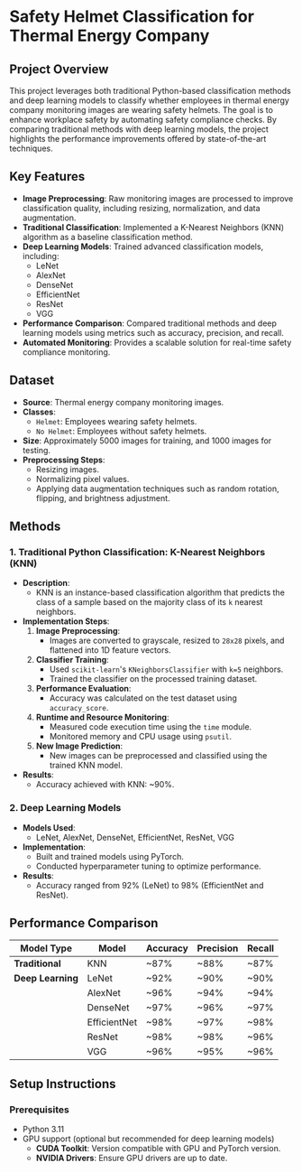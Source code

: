 # Safety Helmet Classification for Thermal Energy Company

## Project Overview
This project leverages both traditional Python-based classification methods and deep learning models to classify whether employees in thermal energy company monitoring images are wearing safety helmets. The goal is to enhance workplace safety by automating safety compliance checks. By comparing traditional methods with deep learning models, the project highlights the performance improvements offered by state-of-the-art techniques.

## Key Features
- **Image Preprocessing**: Raw monitoring images are processed to improve classification quality, including resizing, normalization, and data augmentation.
- **Traditional Classification**: Implemented a K-Nearest Neighbors (KNN) algorithm as a baseline classification method.
- **Deep Learning Models**: Trained advanced classification models, including:
  - LeNet
  - AlexNet
  - DenseNet
  - EfficientNet
  - ResNet
  - VGG
- **Performance Comparison**: Compared traditional methods and deep learning models using metrics such as accuracy, precision, and recall.
- **Automated Monitoring**: Provides a scalable solution for real-time safety compliance monitoring.

## Dataset
- **Source**: Thermal energy company monitoring images.
- **Classes**:
  - `Helmet`: Employees wearing safety helmets.
  - `No Helmet`: Employees without safety helmets.
- **Size**: Approximately 5000 images for training, and 1000 images for testing.
- **Preprocessing Steps**:
  - Resizing images.
  - Normalizing pixel values.
  - Applying data augmentation techniques such as random rotation, flipping, and brightness adjustment.

## Methods
### 1. Traditional Python Classification: K-Nearest Neighbors (KNN)
- **Description**:
  - KNN is an instance-based classification algorithm that predicts the class of a sample based on the majority class of its `k` nearest neighbors.
- **Implementation Steps**:
  1. **Image Preprocessing**:
     - Images are converted to grayscale, resized to `28x28` pixels, and flattened into 1D feature vectors.
  2. **Classifier Training**:
     - Used `scikit-learn`'s `KNeighborsClassifier` with `k=5` neighbors.
     - Trained the classifier on the processed training dataset.
  3. **Performance Evaluation**:
     - Accuracy was calculated on the test dataset using `accuracy_score`.
  4. **Runtime and Resource Monitoring**:
     - Measured code execution time using the `time` module.
     - Monitored memory and CPU usage using `psutil`.
  5. **New Image Prediction**:
     - New images can be preprocessed and classified using the trained KNN model.
- **Results**:
  - Accuracy achieved with KNN: ~90%.

### 2. Deep Learning Models
- **Models Used**:
  - LeNet, AlexNet, DenseNet, EfficientNet, ResNet, VGG
- **Implementation**:
  - Built and trained models using PyTorch.
  - Conducted hyperparameter tuning to optimize performance.
- **Results**:
  - Accuracy ranged from 92% (LeNet) to 98% (EfficientNet and ResNet).

## Performance Comparison
| Model Type          | Model        | Accuracy | Precision | Recall |
|---------------------|--------------|----------|-----------|--------|
| **Traditional**     | KNN          | ~87%     | ~88%      | ~87%   |
| **Deep Learning**   | LeNet        | ~92%     | ~90%      | ~90%   |
|                     | AlexNet      | ~96%     | ~94%      | ~94%   |
|                     | DenseNet     | ~97%     | ~96%      | ~97%   |
|                     | EfficientNet | ~98%     | ~97%      | ~98%   |
|                     | ResNet       | ~98%     | ~98%      | ~96%   |
|                     | VGG          | ~96%     | ~95%      | ~96%   |

## Setup Instructions
### Prerequisites
- Python 3.11
- GPU support (optional but recommended for deep learning models)
  - **CUDA Toolkit**: Version compatible with GPU and PyTorch version.
  - **NVIDIA Drivers**: Ensure GPU drivers are up to date.
